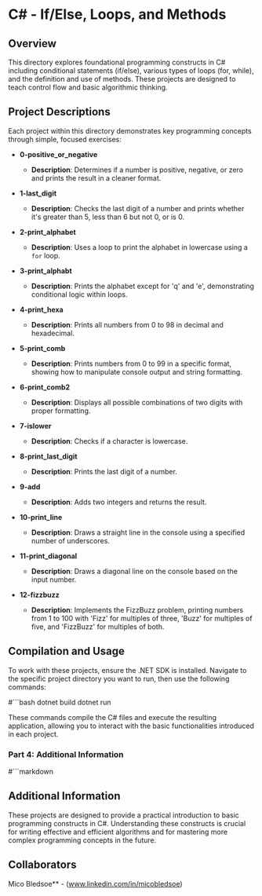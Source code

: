 # C# - If/Else, Loops, and Methods

## Overview

This directory explores foundational programming constructs in C# including conditional statements (if/else), various types of loops (for, while), and the definition and use of methods. These projects are designed to teach control flow and basic algorithmic thinking.

## Project Descriptions

Each project within this directory demonstrates key programming concepts through simple, focused exercises:

- **0-positive_or_negative**
  - **Description**: Determines if a number is positive, negative, or zero and prints the result in a cleaner format.

- **1-last_digit**
  - **Description**: Checks the last digit of a number and prints whether it's greater than 5, less than 6 but not 0, or is 0.

- **2-print_alphabet**
  - **Description**: Uses a loop to print the alphabet in lowercase using a `for` loop.

- **3-print_alphabt**
  - **Description**: Prints the alphabet except for 'q' and 'e', demonstrating conditional logic within loops.

- **4-print_hexa**
  - **Description**: Prints all numbers from 0 to 98 in decimal and hexadecimal.

- **5-print_comb**
  - **Description**: Prints numbers from 0 to 99 in a specific format, showing how to manipulate console output and string formatting.

- **6-print_comb2**
  - **Description**: Displays all possible combinations of two digits with proper formatting.

- **7-islower**
  - **Description**: Checks if a character is lowercase.

- **8-print_last_digit**
  - **Description**: Prints the last digit of a number.

- **9-add**
  - **Description**: Adds two integers and returns the result.

- **10-print_line**
  - **Description**: Draws a straight line in the console using a specified number of underscores.

- **11-print_diagonal**
  - **Description**: Draws a diagonal line on the console based on the input number.

- **12-fizzbuzz**
  - **Description**: Implements the FizzBuzz problem, printing numbers from 1 to 100 with 'Fizz' for multiples of three, 'Buzz' for multiples of five, and 'FizzBuzz' for multiples of both.

## Compilation and Usage

To work with these projects, ensure the .NET SDK is installed. Navigate to the specific project directory you want to run, then use the following commands:

#```bash
dotnet build
dotnet run

These commands compile the C# files and execute the resulting application, allowing you to interact with the basic functionalities introduced in each project.


### Part 4: Additional Information
#```markdown
## Additional Information

These projects are designed to provide a practical introduction to basic programming constructs in C#. Understanding these constructs is crucial for writing effective and efficient algorithms and for mastering more complex programming concepts in the future.

## Collaborators
Mico Bledsoe** - (www.linkedin.com/in/micobledsoe)
